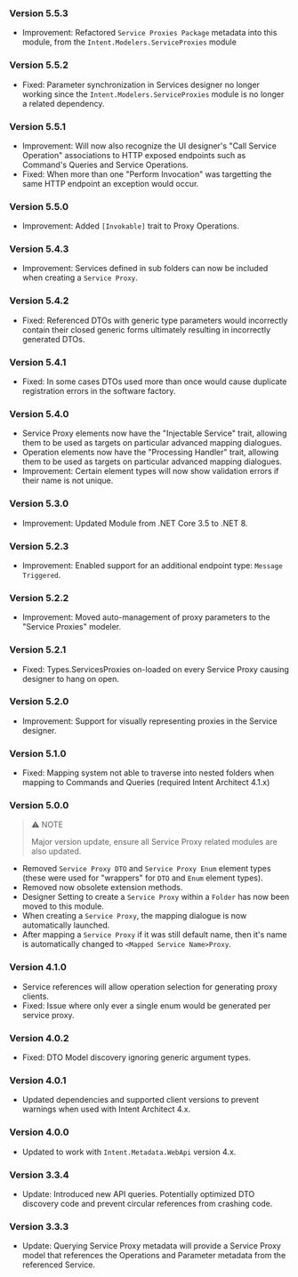 ﻿### Version 5.5.3

- Improvement: Refactored `Service Proxies Package` metadata into this module, from the `Intent.Modelers.ServiceProxies` module

### Version 5.5.2

- Fixed: Parameter synchronization in Services designer no longer working since the `Intent.Modelers.ServiceProxies` module is no longer a related dependency.

### Version 5.5.1

- Improvement: Will now also recognize the UI designer's "Call Service Operation" associations to HTTP exposed endpoints such as Command's Queries and Service Operations.
- Fixed: When more than one "Perform Invocation" was targetting the same HTTP endpoint an exception would occur.

### Version 5.5.0

- Improvement: Added `[Invokable]` trait to Proxy Operations.

### Version 5.4.3

- Improvement: Services defined in sub folders can now be included when creating a `Service Proxy`.

### Version 5.4.2

- Fixed: Referenced DTOs with generic type parameters would incorrectly contain their closed generic forms ultimately resulting in incorrectly generated DTOs.

### Version 5.4.1

- Fixed: In some cases DTOs used more than once would cause duplicate registration errors in the software factory.

### Version 5.4.0

- Service Proxy elements now have the "Injectable Service" trait, allowing them to be used as targets on particular advanced mapping dialogues.
- Operation elements now have the "Processing Handler" trait, allowing them to be used as targets on particular advanced mapping dialogues.
- Improvement: Certain element types will now show validation errors if their name is not unique.

### Version 5.3.0

- Improvement: Updated Module from .NET Core 3.5 to .NET 8.

### Version 5.2.3

- Improvement: Enabled support for an additional endpoint type: `Message Triggered`.

### Version 5.2.2

- Improvement: Moved auto-management of proxy parameters to the "Service Proxies" modeler.

### Version 5.2.1

- Fixed: Types.ServicesProxies on-loaded on every Service Proxy causing designer to hang on open.

### Version 5.2.0

- Improvement: Support for visually representing proxies in the Service designer.

### Version 5.1.0

- Fixed: Mapping system not able to traverse into nested folders when mapping to Commands and Queries (required Intent Architect 4.1.x)

### Version 5.0.0

> ⚠️ NOTE
>
> Major version update, ensure all Service Proxy related modules are also updated.

- Removed `Service Proxy DTO` and `Service Proxy Enum` element types (these were used for "wrappers" for `DTO` and `Enum` element types).
- Removed now obsolete extension methods.
- Designer Setting to create a `Service Proxy` within a `Folder` has now been moved to this module.
- When creating a `Service Proxy`, the mapping dialogue is now automatically launched.
- After mapping a `Service Proxy` if it was still default name, then it's name is automatically changed to `<Mapped Service Name>Proxy`.

### Version 4.1.0

- Service references will allow operation selection for generating proxy clients.
- Fixed: Issue where only ever a single enum would be generated per service proxy.

### Version 4.0.2

- Fixed: DTO Model discovery ignoring generic argument types.

### Version 4.0.1

- Updated dependencies and supported client versions to prevent warnings when used with Intent Architect 4.x.

### Version 4.0.0

- Updated to work with `Intent.Metadata.WebApi` version 4.x.

### Version 3.3.4

- Update: Introduced new API queries. Potentially optimized DTO discovery code and prevent circular references from crashing code.

### Version 3.3.3

- Update: Querying Service Proxy metadata will provide a Service Proxy model that references the Operations and Parameter metadata from the referenced Service.
